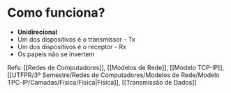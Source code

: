 # Como funciona?

- **Unidirecional**
- Um dos dispositivos é o transmissor - Tx
- Um dos dispositivos é o receptor - Rx
- Os papeis não se invertem

Refs: [[Redes de Computadores]], [[Modelos de Rede]], [[Modelo TCP-IP]], [[UTFPR/3º Semestre/Redes de Computadores/Modelos de Rede/Modelo TPC-IP/Camadas/Física/Física|Física]], [[Transmissão de Dados]]